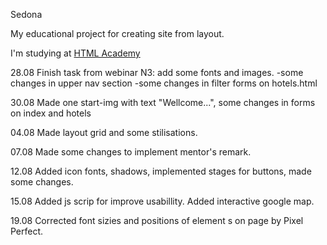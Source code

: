 Sedona

My educational project for creating site from layout.

I'm studying at <a href="https://htmlacademy.ru">HTML Academy</a>

28.08 Finish task from webinar N3: add some fonts and images.
		-some changes in upper nav section
		-some changes in filter forms on hotels.html

30.08 Made one start-img with text "Wellcome...", some changes in forms on index and hotels

04.08 Made layout grid and some stilisations.

07.08 Made some changes to implement mentor's remark.

12.08 Added icon fonts, shadows, implemented stages for buttons, made some changes. 

15.08 Added js scrip for improve usabillity. Added interactive google map.

19.08 Corrected font sizies and positions of element s on page by Pixel Perfect.